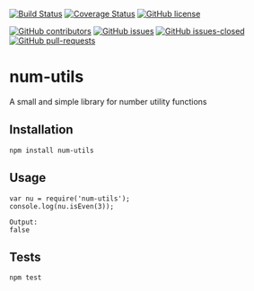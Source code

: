 [![Build Status](https://travis-ci.org/akbeeram/num-utils.svg?branch=master)](https://travis-ci.org/akbeeram/num-utils)
[![Coverage Status](https://coveralls.io/repos/github/akbeeram/num-utils/badge.svg)](https://coveralls.io/github/akbeeram/num-utils)
[![GitHub license](https://img.shields.io/github/license/akbeeram/num-utils.svg)](https://github.com/akbeeram/num-utils/blob/master/LICENSE)
<!--[![GitHub release](https://img.shields.io/github/release/akbeeram/num-utils.svg)](https://GitHub.com/akbeeram/num-utils/releases/) -->
[![GitHub contributors](https://img.shields.io/github/contributors/akbeeram/num-utils.svg)](https://GitHub.com/akbeeram/num-utils/graphs/contributors/)
[![GitHub issues](https://img.shields.io/github/issues/akbeeram/num-utils.svg)](https://GitHub.com/akbeeram/num-utils/issues/)
[![GitHub issues-closed](https://img.shields.io/github/issues-closed/akbeeram/num-utils.svg)](https://GitHub.com/akbeeram/num-utils/issues?q=is%3Aissue+is%3Aclosed)
[![GitHub pull-requests](https://img.shields.io/github/issues-pr/akbeeram/num-utils.svg)](https://GitHub.com/akbeeram/num-utils/pull/)

# num-utils

A small and simple library for number utility functions

## Installation

    npm install num-utils

## Usage

    var nu = require('num-utils');
    console.log(nu.isEven(3));

    Output:
    false
## Tests

    npm test